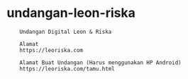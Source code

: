 # undangan-leon-riska


``` 
    Undangan Digital Leon & Riska 
      
    Alamat 
    https://leoriska.com 
    
    Alamat Buat Undangan (Harus menggunakan HP Android)
    https://leoriska.com/tamu.html
```
